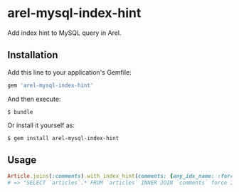 # arel-mysql-index-hint

Add index hint to MySQL query in Arel.

## Installation

Add this line to your application's Gemfile:

```ruby
gem 'arel-mysql-index-hint'
```

And then execute:

    $ bundle

Or install it yourself as:

    $ gem install arel-mysql-index-hint

## Usage

```ruby
Article.joins(:comments).with_index_hint(comments: {any_idx_name: :force})
# => "SELECT `articles`.* FROM `articles` INNER JOIN `comments` force INDEX (any_idx_name) ON `comments"
```
